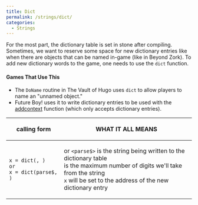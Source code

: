 ```yaml
---
title: Dict
permalink: /strings/dict/
categories: 
  - Strings
---
```


For the most part, the dictionary table is set in stone after compiling.
Sometimes, we want to reserve some space for new dictionary entries like
when there are objects that can be named in-game (like in Beyond Zork).
To add new dictionary words to the game, one needs to use the `dict`
function.

#### Games That Use This

- The `DoName` routine in The Vault of Hugo uses `dict` to allow
players to name an "unnamed object."
- Future Boy! uses it to write dictionary entries to be used with the
[addcontext](guts/addcontext/) function (which only accepts
dictionary entries).

<table>
<thead>
<tr class="header">
<th><p>calling form</p></th>
<th><p>WHAT IT ALL MEANS</p></th>
</tr>
</thead>
<tbody>
<tr class="odd">
<td><p><code>x = dict(</code><array><code>, </code><maxlen><code>)</code><br />
<code>or</code><br />
<code>x = dict(parse$, </code><maxlen><code>)</code></p></td>
<td><p><array> or <code>&lt;parse$&gt;</code> is the string being written to the dictionary table<br />
<maxlen> is the maximum number of digits we'll take from the string<br />
<code>x</code> will be set to the address of the new dictionary entry</p></td>
</tr>
</tbody>
</table>
